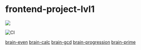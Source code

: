 # frontend-project-lvl1

<a href="https://codeclimate.com/github/codeclimate/codeclimate/maintainability"><img src="https://api.codeclimate.com/v1/badges/a99a88d28ad37a79dbf6/maintainability" /></a>

![CI](https://github.com/DaniilStr/frontend-project-lvl1/workflows/CI/badge.svg)

<a href="https://asciinema.org/a/h1sVMsb7u4sptytfFG1CgDsd7">brain-even</a>
<a href="https://asciinema.org/a/e1TNC4yloYIzN06zLM1kHvxKA">brain-calc<a>
<a href="https://asciinema.org/a/mLoOy5Y1cE3n8wsYOVRvIPB2n">brain-gcd<a>
<a href="https://asciinema.org/a/IB9sd7950FinxQvYk1kxEkFwM">brain-progression<a>
<a href="https://asciinema.org/a/SfRbhVEfBvbX2rQxaM6hhYPwx">brain-prime<a>
